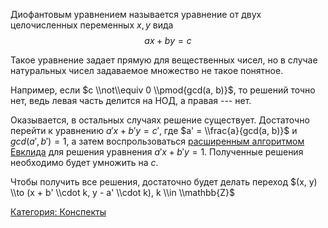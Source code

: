 Диофантовым уравнением называется уравнение от двух целочисленных
переменных $x, y$ вида $$ax + by = c$$

Такое уравнение задает прямую для вещественных чисел, но в случае
натуральных чисел задаваемое множество не такое понятное.

Например, если $c \\not\\equiv 0 \\pmod{gcd(a, b)}$, то решений точно
нет, ведь левая часть делится на НОД, а правая --- нет.

Оказывается, в остальных случаях решение существует. Достаточно перейти
к уравнению $a'x + b'y = c'$, где $a' = \\frac{a}{gcd(a, b)}$ и
$gcd(a', b') = 1$, а затем воспрользоваться [расширенным алгоритмом
Евклида](Расширенный_алгоритм_Евклида "wikilink") для решения
уравнения $a'x + b'y = 1$. Полученные решения необходимо будет
умножить на $c$.

Чтобы получить все решения, достаточно будет делать переход $(x, y) \\to
(x + b' \\cdot k, y - a' \\cdot k), k \\in \\mathbb{Z}$

[Категория: Конспекты](Категория:_Конспекты "wikilink")